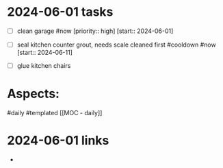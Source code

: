 
# 2024-06-01 tasks

- [ ] clean garage #now  [priority:: high]  [start:: 2024-06-01]
- [ ] seal kitchen counter grout, needs scale cleaned first #cooldown  #now   [start:: 2024-06-11]
- [ ] glue kitchen chairs


# Aspects:
#daily #templated
[[MOC - daily]]

# 2024-06-01 links
- 


